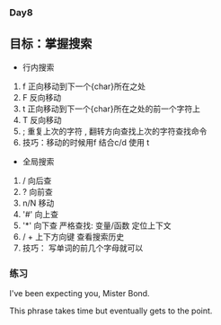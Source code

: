 ### Day8

## 目标：掌握搜索
- 行内搜索
1. f 正向移动到下一个{char}所在之处
2. F 反向移动
3. t 正向移动到下一个{char}所在之处的前一个字符上
4. T 反向移动
5. ; 重复上次的字符  , 翻转方向查找上次的字符查找命令
6. 技巧：移动的时候用f    结合c/d 使用 t

- 全局搜索
1. / 向后查
2. ? 向前查
3. n/N 移动
4. '#' 向上查
5. '*' 向下查  严格查找: 变量/函数 定位上下文
6. / + 上下方向键  查看搜索历史
7. 技巧： 写单词的前几个字母就可以
  

### 练习
I've been expecting you, Mister Bond.


This phrase takes time but eventually gets to the point.